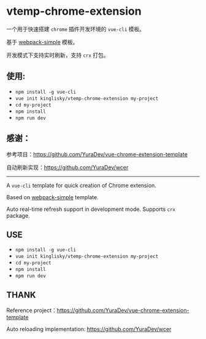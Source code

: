 # vtemp-chrome-extension

一个用于快速搭建 `chrome` 插件开发环境的 `vue-cli` 模板。

基于 [webpack-simple](https://github.com/vuejs-templates/webpack-simple) 模板。

开发模式下支持实时刷新，支持 `crx` 打包。

## 使用:

* `npm install -g vue-cli`
* `vue init kinglisky/vtemp-chrome-extension my-project`
* `cd my-project`
* `npm install`
* `npm run dev`

## 感谢：

参考项目：https://github.com/YuraDev/vue-chrome-extension-template

自动刷新实现：https://github.com/YuraDev/wcer

--------------------------------------------

A `vue-cli` template for quick creation of Chrome extension.

Based on [webpack-simple](https://github.com/vuejs-templates/webpack-simple) template. 

Auto real-time refresh support in development mode. Supports `crx` package.


## USE

* `npm install -g vue-cli`
* `vue init kinglisky/vtemp-chrome-extension my-project`
* `cd my-project`
* `npm install`
* `npm run dev`


## THANK

Reference project：https://github.com/YuraDev/vue-chrome-extension-template

Auto reloading implementation: https://github.com/YuraDev/wcer
